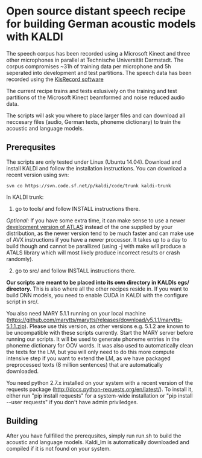 # Open source distant speech recipe for building German acoustic models with KALDI
The speech corpus has been recorded using a Microsoft Kinect and three other microphones in parallel at Technische Universität Darmstadt. The corpus compromises ~31h of training data per microphone and 5h seperated into development and test partitions. The speech data has been recorded using the [KisRecord software](http://kisrecord.sourceforge.net/)

The current recipe trains and tests exlusively on the training and test partitions of the Microsoft Kinect beamformed and noise reduced audio data.

The scripts will ask you where to place larger files and can download all neccesary files (audio, German texts, phoneme dictionary) to train the acoustic and language models. 

## Prerequsites

The scripts are only tested under Linux (Ubuntu 14.04). Download and install KALDI and follow the installation instructions. You can download a recent version using svn:

```
svn co https://svn.code.sf.net/p/kaldi/code/trunk kaldi-trunk
```

In KALDI trunk:
1. go to tools/  and follow INSTALL instructions there.

*Optional:* If you have some extra time, it can make sense to use a newer [development version of ATLAS](http://sourceforge.net/projects/math-atlas/files/Developer%20%28unstable%29/) instead of the one supplied by your distribution, as the newer version tend to be much faster and can make use of AVX instructions if you have a newer processor. It takes up to a day to build though and cannot be parallized (using -j with make will produce a ATALS library which will most likely produce incorrect results or crash randomly).

2. go to src/ and follow INSTALL instructions there.

**Our scripts are meant to be placed into its own directory in KALDIs egs/ directory.** This is also where all the other recipes reside in. If you want to build DNN models, you need to enable CUDA in KALDI with the configure script in src/.

You also need MARY 5.1.1 running on your local machine (https://github.com/marytts/marytts/releases/download/v5.1.1/marytts-5.1.1.zip). Please use this version, as other versions e.g. 5.1.2 are known to be uncompatible with these scripts currently. Start the MARY server before running our scripts. It will be used to generate phoneme entries in the phoneme dictionary for OOV words. It was also used to automatically clean the texts for the LM, but you will only need to do this more compute intensive step if you want to extend the LM, as we have packaged preprocessed texts (8 million sentences) that are automatically downloaded.

You need python 2.7.x installed on your system with a recent version of the requests package (http://docs.python-requests.org/en/latest/). To install it, either run "pip install requests" for a system-wide installation or "pip install --user requests" if you don't have admin priviledges.

## Building 

After you have fullfilled the prerequsites, simply run run.sh to build the acoustic and language models. Kaldi_lm is automatically downloaded and compiled if it is not found on your system.
